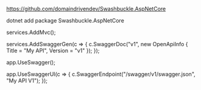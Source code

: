 https://github.com/domaindrivendev/Swashbuckle.AspNetCore

dotnet add package Swashbuckle.AspNetCore

services.AddMvc();

services.AddSwaggerGen(c =>
{
    c.SwaggerDoc("v1", new OpenApiInfo { Title = "My API", Version = "v1" });
});

app.UseSwagger();

app.UseSwaggerUI(c =>
{
    c.SwaggerEndpoint("/swagger/v1/swagger.json", "My API V1");
});